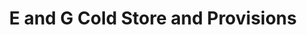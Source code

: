 ---
title: "E and G Cold Store and Provisions"
url: /accra/e-and-g-cold-store-and-provisions/
shop: kiosk
---